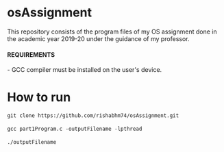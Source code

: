 # osAssignment

This repository consists of the program files of my OS assignment done in the academic year 2019-20 under the guidance of my professor.

<h4>REQUIREMENTS</h4>
- GCC compiler must be installed on the user's device.

# How to run

```git clone https://github.com/rishabhm74/osAssignment.git```
<br>
<br>
```gcc part1Program.c -outputFilename -lpthread```
<br>
<br>
```./outputFilename```
<br>
<br>
